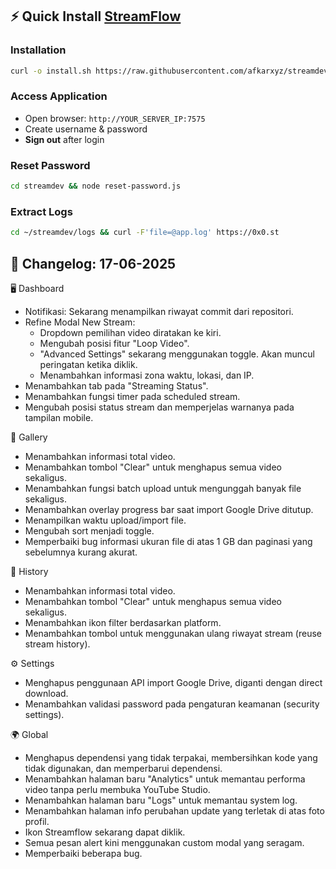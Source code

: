## ⚡ Quick Install [StreamFlow](https://github.com/bangtutorial/streamflow)

### Installation
```bash
curl -o install.sh https://raw.githubusercontent.com/afkarxyz/streamdev/main/install.sh && chmod +x install.sh && ./install.sh
```

### Access Application
- Open browser: `http://YOUR_SERVER_IP:7575`
- Create username & password
- **Sign out** after login

### Reset Password
```bash
cd streamdev && node reset-password.js
```

### Extract Logs
```bash
cd ~/streamdev/logs && curl -F'file=@app.log' https://0x0.st
```

## 🔖 Changelog: 17-06-2025

🖥️ Dashboard

* Notifikasi: Sekarang menampilkan riwayat commit dari repositori.
* Refine Modal New Stream:
  * Dropdown pemilihan video diratakan ke kiri.
  * Mengubah posisi fitur "Loop Video".
  * "Advanced Settings" sekarang menggunakan toggle. Akan muncul peringatan ketika diklik.
  * Menambahkan informasi zona waktu, lokasi, dan IP.
* Menambahkan tab pada "Streaming Status".
* Menambahkan fungsi timer pada scheduled stream.
* Mengubah posisi status stream dan memperjelas warnanya pada tampilan mobile.

📁 Gallery

* Menambahkan informasi total video.
* Menambahkan tombol "Clear" untuk menghapus semua video sekaligus.
* Menambahkan fungsi batch upload untuk mengunggah banyak file sekaligus.
* Menambahkan overlay progress bar saat import Google Drive ditutup.
* Menampilkan waktu upload/import file.
* Mengubah sort menjadi toggle.
* Memperbaiki bug informasi ukuran file di atas 1 GB dan paginasi yang sebelumnya kurang akurat.

📜 History

* Menambahkan informasi total video.
* Menambahkan tombol "Clear" untuk menghapus semua video sekaligus.
* Menambahkan ikon filter berdasarkan platform.
* Menambahkan tombol untuk menggunakan ulang riwayat stream (reuse stream history).

⚙️ Settings

* Menghapus penggunaan API import Google Drive, diganti dengan direct download.
* Menambahkan validasi password pada pengaturan keamanan (security settings).

🌍 Global

* Menghapus dependensi yang tidak terpakai, membersihkan kode yang tidak digunakan, dan memperbarui dependensi.
* Menambahkan halaman baru "Analytics" untuk memantau performa video tanpa perlu membuka YouTube Studio.
* Menambahkan halaman baru "Logs" untuk memantau system log.
* Menambahkan halaman info perubahan update yang terletak di atas foto profil.
* Ikon Streamflow sekarang dapat diklik.
* Semua pesan alert kini menggunakan custom modal yang seragam.
* Memperbaiki beberapa bug.
